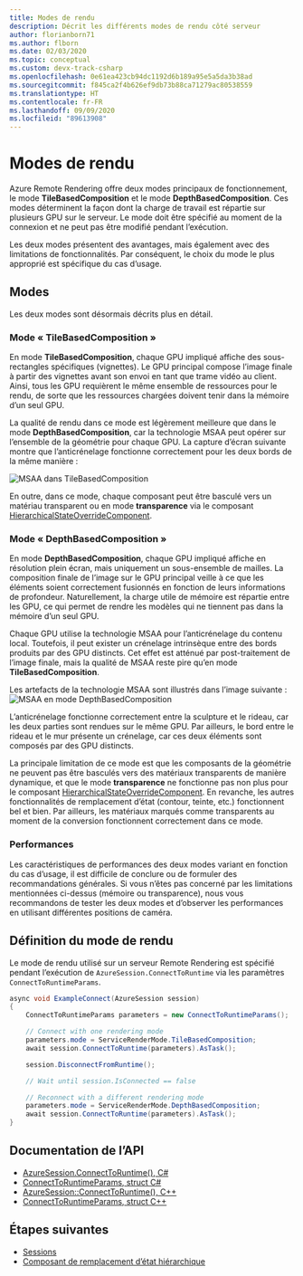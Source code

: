 ```yaml
---
title: Modes de rendu
description: Décrit les différents modes de rendu côté serveur
author: florianborn71
ms.author: flborn
ms.date: 02/03/2020
ms.topic: conceptual
ms.custom: devx-track-csharp
ms.openlocfilehash: 0e61ea423cb94dc1192d6b189a95e5a5da3b38ad
ms.sourcegitcommit: f845ca2f4b626ef9db73b88ca71279ac80538559
ms.translationtype: HT
ms.contentlocale: fr-FR
ms.lasthandoff: 09/09/2020
ms.locfileid: "89613908"
---
```

# <a name="rendering-modes"></a>Modes de rendu

Azure Remote Rendering offre deux modes principaux de fonctionnement, le mode **TileBasedComposition** et le mode **DepthBasedComposition**. Ces modes déterminent la façon dont la charge de travail est répartie sur plusieurs GPU sur le serveur. Le mode doit être spécifié au moment de la connexion et ne peut pas être modifié pendant l’exécution.

Les deux modes présentent des avantages, mais également avec des limitations de fonctionnalités. Par conséquent, le choix du mode le plus approprié est spécifique du cas d’usage.

## <a name="modes"></a>Modes

Les deux modes sont désormais décrits plus en détail.

### <a name="tilebasedcomposition-mode"></a>Mode « TileBasedComposition »

En mode **TileBasedComposition**, chaque GPU impliqué affiche des sous-rectangles spécifiques (vignettes). Le GPU principal compose l’image finale à partir des vignettes avant son envoi en tant que trame vidéo au client. Ainsi, tous les GPU requièrent le même ensemble de ressources pour le rendu, de sorte que les ressources chargées doivent tenir dans la mémoire d’un seul GPU.

La qualité de rendu dans ce mode est légèrement meilleure que dans le mode **DepthBasedComposition**, car la technologie MSAA peut opérer sur l’ensemble de la géométrie pour chaque GPU. La capture d’écran suivante montre que l’anticrénelage fonctionne correctement pour les deux bords de la même manière :

![MSAA dans TileBasedComposition](./media/service-render-mode-quality.png)

En outre, dans ce mode, chaque composant peut être basculé vers un matériau transparent ou en mode **transparence** via le composant [HierarchicalStateOverrideComponent](../overview/features/override-hierarchical-state.md).

### <a name="depthbasedcomposition-mode"></a>Mode « DepthBasedComposition »

En mode **DepthBasedComposition**, chaque GPU impliqué affiche en résolution plein écran, mais uniquement un sous-ensemble de mailles. La composition finale de l’image sur le GPU principal veille à ce que les éléments soient correctement fusionnés en fonction de leurs informations de profondeur. Naturellement, la charge utile de mémoire est répartie entre les GPU, ce qui permet de rendre les modèles qui ne tiennent pas dans la mémoire d’un seul GPU.

Chaque GPU utilise la technologie MSAA pour l’anticrénelage du contenu local. Toutefois, il peut exister un crénelage intrinsèque entre des bords produits par des GPU distincts. Cet effet est atténué par post-traitement de l’image finale, mais la qualité de MSAA reste pire qu’en mode **TileBasedComposition**.

Les artefacts de la technologie MSAA sont illustrés dans l’image suivante : ![MSAA en mode DepthBasedComposition](./media/service-render-mode-balanced.png)

L’anticrénelage fonctionne correctement entre la sculpture et le rideau, car les deux parties sont rendues sur le même GPU. Par ailleurs, le bord entre le rideau et le mur présente un crénelage, car ces deux éléments sont composés par des GPU distincts.

La principale limitation de ce mode est que les composants de la géométrie ne peuvent pas être basculés vers des matériaux transparents de manière dynamique, et que le mode **transparence** ne fonctionne pas non plus pour le composant [HierarchicalStateOverrideComponent](../overview/features/override-hierarchical-state.md). En revanche, les autres fonctionnalités de remplacement d’état (contour, teinte, etc.) fonctionnent bel et bien. Par ailleurs, les matériaux marqués comme transparents au moment de la conversion fonctionnent correctement dans ce mode.

### <a name="performance"></a>Performances

Les caractéristiques de performances des deux modes variant en fonction du cas d’usage, il est difficile de conclure ou de formuler des recommandations générales. Si vous n’êtes pas concerné par les limitations mentionnées ci-dessus (mémoire ou transparence), nous vous recommandons de tester les deux modes et d’observer les performances en utilisant différentes positions de caméra.

## <a name="setting-the-render-mode"></a>Définition du mode de rendu

Le mode de rendu utilisé sur un serveur Remote Rendering est spécifié pendant l’exécution de `AzureSession.ConnectToRuntime` via les paramètres `ConnectToRuntimeParams`.

```cs
async void ExampleConnect(AzureSession session)
{
    ConnectToRuntimeParams parameters = new ConnectToRuntimeParams();

    // Connect with one rendering mode
    parameters.mode = ServiceRenderMode.TileBasedComposition;
    await session.ConnectToRuntime(parameters).AsTask();

    session.DisconnectFromRuntime();

    // Wait until session.IsConnected == false

    // Reconnect with a different rendering mode
    parameters.mode = ServiceRenderMode.DepthBasedComposition;
    await session.ConnectToRuntime(parameters).AsTask();
}
```

## <a name="api-documentation"></a>Documentation de l’API

* [AzureSession.ConnectToRuntime(), C#](https://docs.microsoft.com/dotnet/api/microsoft.azure.remoterendering.azuresession.connecttoruntime)
* [ConnectToRuntimeParams, struct C#](https://docs.microsoft.com/dotnet/api/microsoft.azure.remoterendering.connecttoruntimeparams)
* [AzureSession::ConnectToRuntime(), C++](https://docs.microsoft.com/cpp/api/remote-rendering/azuresession#connecttoruntime)
* [ConnectToRuntimeParams, struct C++](https://docs.microsoft.com/cpp/api/remote-rendering/connecttoruntimeparams)

## <a name="next-steps"></a>Étapes suivantes

* [Sessions](../concepts/sessions.md)
* [Composant de remplacement d’état hiérarchique](../overview/features/override-hierarchical-state.md)

